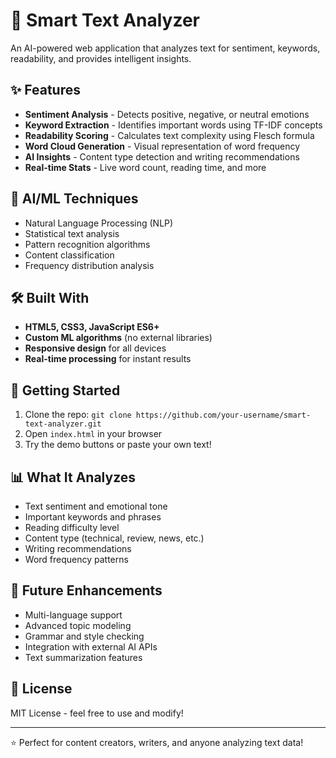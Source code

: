 # 🤖 Smart Text Analyzer

An AI-powered web application that analyzes text for sentiment, keywords, readability, and provides intelligent insights.

## ✨ Features

- **Sentiment Analysis** - Detects positive, negative, or neutral emotions
- **Keyword Extraction** - Identifies important words using TF-IDF concepts
- **Readability Scoring** - Calculates text complexity using Flesch formula
- **Word Cloud Generation** - Visual representation of word frequency
- **AI Insights** - Content type detection and writing recommendations
- **Real-time Stats** - Live word count, reading time, and more

## 🧠 AI/ML Techniques

- Natural Language Processing (NLP)
- Statistical text analysis
- Pattern recognition algorithms
- Content classification
- Frequency distribution analysis

## 🛠️ Built With

- **HTML5, CSS3, JavaScript ES6+**
- **Custom ML algorithms** (no external libraries)
- **Responsive design** for all devices
- **Real-time processing** for instant results

## 🚀 Getting Started

1. Clone the repo: `git clone https://github.com/your-username/smart-text-analyzer.git`
2. Open `index.html` in your browser
3. Try the demo buttons or paste your own text!

## 📊 What It Analyzes

- Text sentiment and emotional tone
- Important keywords and phrases  
- Reading difficulty level
- Content type (technical, review, news, etc.)
- Writing recommendations
- Word frequency patterns

## 🔮 Future Enhancements

- Multi-language support
- Advanced topic modeling
- Grammar and style checking
- Integration with external AI APIs
- Text summarization features

## 📄 License

MIT License - feel free to use and modify!

---

⭐ Perfect for content creators, writers, and anyone analyzing text data!
